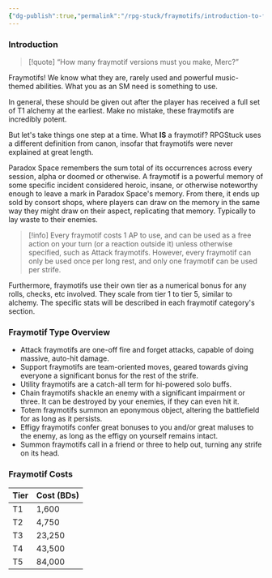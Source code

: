 ```yaml
---
{"dg-publish":true,"permalink":"/rpg-stuck/fraymotifs/introduction-to-fraymotifs/"}
---
```


### Introduction
>[!quote] “How many fraymotif versions must you make, Merc?”

Fraymotifs! We know what they are, rarely used and powerful music-themed abilities. What you as an SM need is something to use.

In general, these should be given out after the player has received a full set of T1 alchemy at the earliest. Make no mistake, these fraymotifs are incredibly potent.

But let's take things one step at a time. What **IS** a fraymotif? RPGStuck uses a different definition from canon, insofar that fraymotifs were never explained at great length.

Paradox Space remembers the sum total of its occurrences across every session, alpha or doomed or otherwise. A fraymotif is a powerful memory of some specific incident considered heroic, insane, or otherwise noteworthy enough to leave a mark in Paradox Space's memory. From there, it ends up sold by consort shops, where players can draw on the memory in the same way they might draw on their aspect, replicating that memory. Typically to lay waste to their enemies.

>[!info] Every fraymotif costs 1 AP to use, and can be used as a free action on your turn (or a reaction outside it) unless otherwise specified, such as Attack fraymotifs. However, every fraymotif can only be used once per long rest, and only one fraymotif can be used per strife.

Furthermore, fraymotifs use their own tier as a numerical bonus for any rolls, checks, etc involved. They scale from tier 1 to tier 5, similar to alchemy. The specific stats will be described in each fraymotif category's section.

### Fraymotif Type Overview

- Attack fraymotifs are one-off fire and forget attacks, capable of doing massive, auto-hit damage.
- Support fraymotifs are team-oriented moves, geared towards giving everyone a significant bonus for the rest of the strife.
- Utility fraymotifs are a catch-all term for hi-powered solo buffs.
- Chain fraymotifs shackle an enemy with a significant impairment or three. It can be destroyed by your enemies, if they can even hit it.
- Totem fraymotifs summon an eponymous object, altering the battlefield for as long as it persists.
- Effigy fraymotifs confer great bonuses to you and/or great maluses to the enemy, as long as the effigy on yourself remains intact.
- Summon fraymotifs call in a friend or three to help out, turning any strife on its head.

### Fraymotif Costs

| Tier | Cost (BDs) |
| ---- | ---------- |
| T1   | 1,600      |
| T2   | 4,750      |
| T3   | 23,250     |
| T4   | 43,500     |
| T5   | 84,000     |